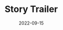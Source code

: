 ---
title: Story Trailer
fulltitle: Story Trailer

date: 2022-09-15

tags:
- 2022
- post
characters:
- tzipora
categories:
- story
- announcements
keywords:
- 2022

url: /stories/trailer/

toc: false

rgb: 191, 40, 94

image: /video/trailer.mp4
reddit: https://www.reddit.com/r/vekllei/comments/xf40jg/stories_from_the_horizon_trailer/
print:
video:
caption: No, I'm not making an low-budget 1980s television anime (yet). Yes, I'd like to. [Click here to watch with sound.](/video/trailer.mp4/)
---